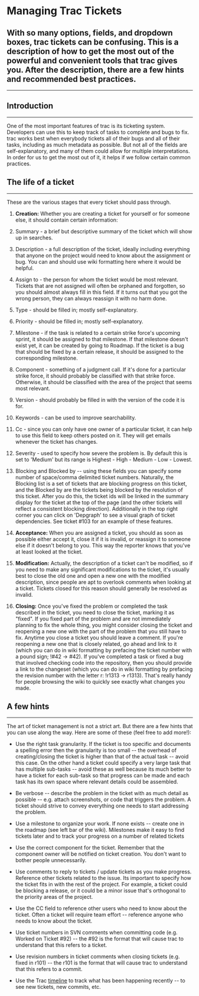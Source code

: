 # Managing Trac Tickets
With so many options, fields, and dropdown boxes, trac tickets can be confusing. This is a description of how to get the most out of the powerful and convenient tools that trac gives you. After the description, there are a few hints and recommended best practices.
----

----


## Introduction
----
One of the most important features of trac is its ticketing system. Developers can use this to keep track of tasks to complete and bugs to fix. trac works best when everybody tickets all of their bugs and all of their tasks, including as much metadata as possible. But not all of the fields are self-explanatory, and many of them could allow for multiple interpretations. In order for us to get the most out of it, it helps if we follow certain common practices.


## The life of a ticket
----
These are the various stages that every ticket should pass through.
 1. **Creation:** Whether you are creating a ticket for yourself or for someone else, it should contain certain information:
  1. Summary - a brief but descriptive summary of the ticket which will show up in searches.
  1. Description - a full description of the ticket, ideally including everything that anyone on the project would need to know about the assignment or bug. You can and should use wiki formatting here where it would be helpful.
  1. Assign to - the person for whom the ticket would be most relevant. Tickets that are not assigned will often be orphaned and forgotten, so you should almost always fill in this field. If it turns out that you got the wrong person, they can always reassign it with no harm done.
  1. Type - should be filled in; mostly self-explanatory.
  1. Priority - should be filled in; mostly self-explanatory.
  1. Milestone - if the task is related to a certain strike force's upcoming sprint, it should be assigned to that milestone. If that milestone doesn't exist yet, it can be created by going to Roadmap. If the ticket is a bug that should be fixed by a certain release, it should be assigned to the corresponding milestone.
  1. Component - something of a judgment call. If it's done for a particular strike force, it should probably be classified with that strike force. Otherwise, it should be classified with the area of the project that seems most relevant.
  1. Version - should probably be filled in with the version of the code it is for.
  1. Keywords - can be used to improve searchability.
  1. Cc - since you can only have one owner of a particular ticket, it can help to use this field to keep others posted on it. They will get emails whenever the ticket has changes.
  1. Severity - used to specify how severe the problem is. By default this is set to 'Medium' but its range is Highest - High - Medium - Low - Lowest.
  1. Blocking and Blocked by -- using these fields you can specify some number of space/comma delimited ticket numbers. Naturally, the Blocking list is a set of tickets that are blocking progress on this ticket, and the Blocked by are the tickets being blocked by the resolution of this ticket. After you do this, the ticket ids will be linked in the summary display for the ticket at the top of the page (and the other tickets will reflect a consistent blocking direction). Additionally in the top right corner you can click on 'Depgraph' to see a visual graph of ticket dependencies. See ticket #103 for an example of these features.

 1. **Acceptance:** When you are assigned a ticket, you should as soon as possible either accept it, close it if it is invalid, or reassign it to someone else if it doesn't belong to you. This way the reporter knows that you've at least looked at the ticket.
 1. **Modification:** Actually, the description of a ticket can't be modified, so if you need to make any significant modifications to the ticket, it's usually best to close the old one and open a new one with the modified description, since people are apt to overlook comments when looking at a ticket. Tickets closed for this reason should generally be resolved as invalid.
 1. **Closing:** Once you've fixed the problem or completed the task described in the ticket, you need to close the ticket, marking it as "fixed". If you fixed part of the problem and are not immediately planning to fix the whole thing, you might consider closing the ticket and reopening a new one with the part of the problem that you still have to fix. Anytime you close a ticket you should leave a comment. If you're reopening a new one that is closely related, go ahead and link to it (which you can do in wiki formatting by prefacing the ticket number with a pound sign; !#42 -> #42). If you've completed a task or fixed a bug that involved checking code into the repository, then you should provide a link to the changeset (which you can do in wiki formatting by prefacing the revision number with the letter r: !r1313 -> r1313). That's really handy for people browsing the wiki to quickly see exactly what changes you made.



## A few hints
----
The art of ticket management is not a strict art. But there are a few hints that you can use along the way. Here are some of these (feel free to add more!):

 * Use the right task granularity. If the ticket is too specific and documents a spelling error then the granularity is too small -- the overhead of creating/closing the ticket is higher than that of the actual task -- avoid this case. On the other hand a ticket could specify a very large task that has multiple sub-tasks -- avoid these as well because its much better to have a ticket for each sub-task so that progress can be made and each task has its own space where relevant details could be assembled.

 * Be verbose -- describe the problem in the ticket with as much detail as possible -- e.g. attach screenshots, or code that triggers the problem. A ticket should strive to convey everything one needs to start addressing the problem.

 * Use a milestone to organize your work. If none exists -- create one in the roadmap (see left bar of the wiki). Milestones make it easy to find tickets later and to track your progress on a number of related  tickets

 *  Use the correct component for the ticket. Remember that the component owner will be notified on ticket creation. You don't want to bother people unnecessarily.

 * Use comments to reply to tickets / update tickets as you make progress. Reference other tickets related to the issue. Its important to specify how the ticket fits in with the rest of the project. For example, a ticket could be blocking a release, or it could be a minor issue that's orthogonal to the priority areas of the project.

 * Use the CC field to reference other users who need to know about the ticket. Often a ticket will require team effort -- reference anyone who needs to know about the ticket.

 * Use ticket numbers in SVN comments when committing code (e.g. Worked on Ticket #92) -- the #92 is the format that will cause trac to understand that this refers to a ticket.

 * Use revision numbers in ticket comments when closing tickets (e.g. fixed in r101) -- the r101 is the format that will cause trac to understand that this refers to a commit.

 * Use the Trac [timeline](https://seattle.poly.edu/timeline) to track what has been happening recently -- to see new tickets, new commits, etc.
